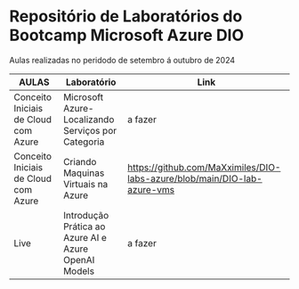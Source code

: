 # Repositório de Laboratórios do Bootcamp Microsoft Azure DIO
Aulas realizadas no peridodo de setembro á outubro de 2024


| AULAS  | Laboratório | Link 
| ------------- | ------------- | ------------- |
| Conceito Iniciais de Cloud com Azure  | Microsoft Azure- Localizando Serviços por Categoria | a fazer |
| Conceito Iniciais de Cloud com Azure  | Criando Maquinas Virtuais na Azure | https://github.com/MaXximiles/DIO-labs-azure/blob/main/DIO-lab-azure-vms |
| Live  | Introdução Prática ao Azure AI e Azure OpenAI Models | a fazer |





